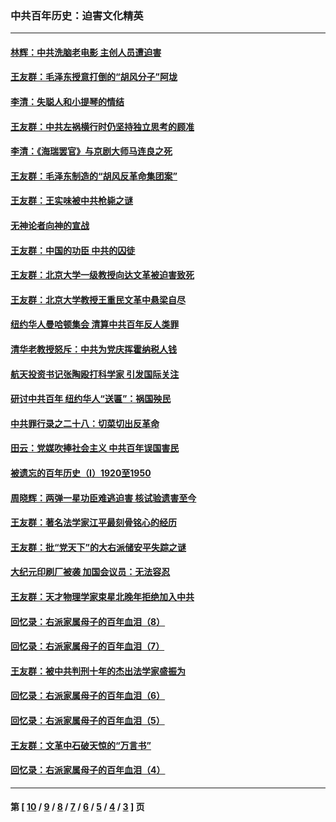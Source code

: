 ### 中共百年历史：迫害文化精英
---
#### [林辉：中共洗脑老电影 主创人员遭迫害](../../pages/nf1176111/n13699437.md?05090430) 
#### [王友群：毛泽东授意打倒的“胡风分子”阿垅](../../pages/nf1176111/n13592541.md?05090430) 
#### [李清：失聪人和小提琴的情结](../../pages/nf1176111/n13459280.md?05090430) 
#### [王友群：中共左祸横行时仍坚持独立思考的顾准](../../pages/nf1176111/n13444722.md?05090430) 
#### [李清：《海瑞罢官》与京剧大师马连良之死](../../pages/nf1176111/n13412316.md?05090430) 
#### [王友群：毛泽东制造的“胡风反革命集团案”](../../pages/nf1176111/n13324909.md?05090430) 
#### [王友群：王实味被中共枪毙之谜](../../pages/nf1176111/n13307502.md?05090430) 
#### [无神论者向神的宣战](../../pages/nf1176111/n13281535.md?05090430) 
#### [王友群：中国的功臣 中共的囚徒](../../pages/nf1176111/n13291790.md?05090430) 
#### [王友群：北京大学一级教授向达文革被迫害致死](../../pages/nf1176111/n13150966.md?05090430) 
#### [王友群：北京大学教授王重民文革中悬梁自尽](../../pages/nf1176111/n13084645.md?05090430) 
#### [纽约华人曼哈顿集会 清算中共百年反人类罪](../../pages/nf1176111/n13084157.md?05090430) 
#### [清华老教授怒斥：中共为党庆挥霍纳税人钱](../../pages/nf1176111/n13071430.md?05090430) 
#### [航天投资书记张陶殴打科学家 引发国际关注](../../pages/nf1176111/n13069132.md?05090430) 
#### [研讨中共百年 纽约华人“送匾”：祸国殃民](../../pages/nf1176111/n13057367.md?05090430) 
#### [中共罪行录之二十八：切菜切出反革命](../../pages/nf1176111/n13030600.md?05090430) 
#### [田云：党媒吹捧社会主义 中共百年误国害民](../../pages/nf1176111/n13006682.md?05090430) 
#### [被遗忘的百年历史（I）1920至1950](../../pages/nf1176111/n12986411.md?05090430) 
#### [周晓辉：两弹一星功臣难逃迫害 核试验遗害至今](../../pages/nf1176111/n12974997.md?05090430) 
#### [王友群：著名法学家江平最刻骨铭心的经历](../../pages/nf1176111/n12970787.md?05090430) 
#### [王友群：批“党天下”的大右派储安平失踪之谜](../../pages/nf1176111/n12954229.md?05090430) 
#### [大纪元印刷厂被袭 加国会议员：无法容忍](../../pages/nf1176111/n12883028.md?05090430) 
#### [王友群：天才物理学家束星北晚年拒绝加入中共](../../pages/nf1176111/n12792913.md?05090430) 
#### [回忆录：右派家属母子的百年血泪（8）](../../pages/nf1176111/n12706196.md?05090430) 
#### [回忆录：右派家属母子的百年血泪（7）](../../pages/nf1176111/n12706191.md?05090430) 
#### [王友群：被中共判刑十年的杰出法学家盛振为](../../pages/nf1176111/n12706141.md?05090430) 
#### [回忆录：右派家属母子的百年血泪（6）](../../pages/nf1176111/n12698863.md?05090430) 
#### [回忆录：右派家属母子的百年血泪（5）](../../pages/nf1176111/n12692515.md?05090430) 
#### [王友群：文革中石破天惊的“万言书”](../../pages/nf1176111/n12690994.md?05090430) 
#### [回忆录：右派家属母子的百年血泪（4）](../../pages/nf1176111/n12686410.md?05090430) 

---
#### 第 [ [10](./10.md?05090430) / [9](./9.md?05090430) / [8](./8.md?05090430) / [7](./7.md?05090430) / [6](./6.md?05090430) / [5](./5.md?05090430) / [4](./4.md?05090430) / [3](./3.md?05090430) ] 页
